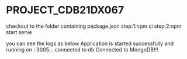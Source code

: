 # PROJECT_CDB21DX067
checkout to the folder containing package.json
step:1:npm ci
step:2:npm start serve

you can see the logs as below
Application is started successfully and running on : 3005...
connected to db
Connected to MongoDB!!!